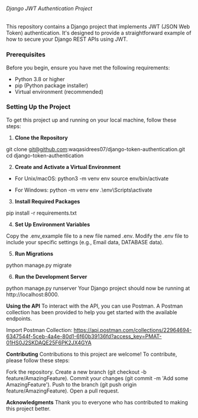 ###### Django JWT Authentication Project

This repository contains a Django project that implements JWT (JSON Web Token) authentication. It's designed to provide a straightforward example of how to secure your Django REST APIs using JWT.

### Prerequisites

Before you begin, ensure you have met the following requirements:

- Python 3.8 or higher
- pip (Python package installer)
- Virtual environment (recommended)

### Setting Up the Project

To get this project up and running on your local machine, follow these steps:

1. **Clone the Repository**

git clone git@github.com:waqasidrees07/django-token-authentication.git
cd django-token-authentication

2. **Create and Activate a Virtual Environment**

- For Unix/macOS:
python3 -m venv env
source env/bin/activate

- For Windows:
python -m venv env
.\env\Scripts\activate

3. **Install Required Packages**

pip install -r requirements.txt

4. **Set Up Environment Variables**
   
Copy the .env_example file to a new file named .env.
Modify the .env file to include your specific settings (e.g., Email data, DATABASE data).

5. **Run Migrations**

python manage.py migrate

6. **Run the Development Server**

python manage.py runserver
Your Django project should now be running at http://localhost:8000.

**Using the API**
To interact with the API, you can use Postman. A Postman collection has been provided to help you get started with the available endpoints.

Import Postman Collection: https://api.postman.com/collections/22964694-6347544f-5ceb-4a4e-80d1-6f60b39136fd?access_key=PMAT-01HS0J2SKDAQE25F6PK2JX4GYA

**Contributing**
Contributions to this project are welcome! To contribute, please follow these steps:

Fork the repository.
Create a new branch (git checkout -b feature/AmazingFeature).
Commit your changes (git commit -m 'Add some AmazingFeature').
Push to the branch (git push origin feature/AmazingFeature).
Open a pull request.

**Acknowledgments**
Thank you to everyone who has contributed to making this project better.
